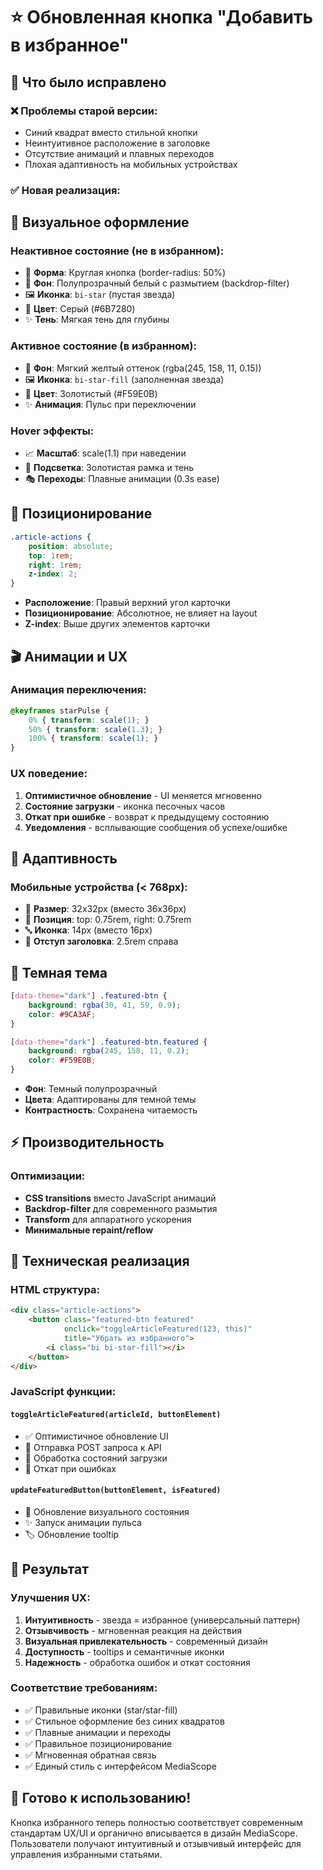 # ⭐ Обновленная кнопка "Добавить в избранное"

## 🎯 Что было исправлено

### ❌ **Проблемы старой версии:**
- Синий квадрат вместо стильной кнопки
- Неинтуитивное расположение в заголовке
- Отсутствие анимаций и плавных переходов
- Плохая адаптивность на мобильных устройствах

### ✅ **Новая реализация:**

## 🎨 **Визуальное оформление**

### **Неактивное состояние (не в избранном):**
- 🔘 **Форма**: Круглая кнопка (border-radius: 50%)
- 🎨 **Фон**: Полупрозрачный белый с размытием (backdrop-filter)
- 🖼️ **Иконка**: `bi-star` (пустая звезда)
- 🎯 **Цвет**: Серый (#6B7280)
- ✨ **Тень**: Мягкая тень для глубины

### **Активное состояние (в избранном):**
- 🌟 **Фон**: Мягкий желтый оттенок (rgba(245, 158, 11, 0.15))
- 🖼️ **Иконка**: `bi-star-fill` (заполненная звезда)
- 🎯 **Цвет**: Золотистый (#F59E0B)
- ✨ **Анимация**: Пульс при переключении

### **Hover эффекты:**
- 📈 **Масштаб**: scale(1.1) при наведении
- 🌈 **Подсветка**: Золотистая рамка и тень
- 🎭 **Переходы**: Плавные анимации (0.3s ease)

## 📍 **Позиционирование**

```css
.article-actions {
    position: absolute;
    top: 1rem;
    right: 1rem;
    z-index: 2;
}
```

- **Расположение**: Правый верхний угол карточки
- **Позиционирование**: Абсолютное, не влияет на layout
- **Z-index**: Выше других элементов карточки

## 🎬 **Анимации и UX**

### **Анимация переключения:**
```css
@keyframes starPulse {
    0% { transform: scale(1); }
    50% { transform: scale(1.3); }
    100% { transform: scale(1); }
}
```

### **UX поведение:**
1. **Оптимистичное обновление** - UI меняется мгновенно
2. **Состояние загрузки** - иконка песочных часов
3. **Откат при ошибке** - возврат к предыдущему состоянию
4. **Уведомления** - всплывающие сообщения об успехе/ошибке

## 📱 **Адаптивность**

### **Мобильные устройства (< 768px):**
- 📏 **Размер**: 32x32px (вместо 36x36px)
- 📍 **Позиция**: top: 0.75rem, right: 0.75rem
- 🔤 **Иконка**: 14px (вместо 16px)
- 📝 **Отступ заголовка**: 2.5rem справа

## 🌙 **Темная тема**

```css
[data-theme="dark"] .featured-btn {
    background: rgba(30, 41, 59, 0.9);
    color: #9CA3AF;
}

[data-theme="dark"] .featured-btn.featured {
    background: rgba(245, 158, 11, 0.2);
    color: #F59E0B;
}
```

- **Фон**: Темный полупрозрачный
- **Цвета**: Адаптированы для темной темы
- **Контрастность**: Сохранена читаемость

## ⚡ **Производительность**

### **Оптимизации:**
- **CSS transitions** вместо JavaScript анимаций
- **Backdrop-filter** для современного размытия
- **Transform** для аппаратного ускорения
- **Минимальные repaint/reflow**

## 🔧 **Техническая реализация**

### **HTML структура:**
```html
<div class="article-actions">
    <button class="featured-btn featured" 
            onclick="toggleArticleFeatured(123, this)"
            title="Убрать из избранного">
        <i class="bi bi-star-fill"></i>
    </button>
</div>
```

### **JavaScript функции:**

#### `toggleArticleFeatured(articleId, buttonElement)`
- ✅ Оптимистичное обновление UI
- 🔄 Отправка POST запроса к API
- 🎯 Обработка состояний загрузки
- 🚨 Откат при ошибках

#### `updateFeaturedButton(buttonElement, isFeatured)`
- 🎨 Обновление визуального состояния
- ✨ Запуск анимации пульса
- 🏷️ Обновление tooltip

## 🎯 **Результат**

### **Улучшения UX:**
1. **Интуитивность** - звезда = избранное (универсальный паттерн)
2. **Отзывчивость** - мгновенная реакция на действия
3. **Визуальная привлекательность** - современный дизайн
4. **Доступность** - tooltips и семантичные иконки
5. **Надежность** - обработка ошибок и откат состояния

### **Соответствие требованиям:**
- ✅ Правильные иконки (star/star-fill)
- ✅ Стильное оформление без синих квадратов
- ✅ Плавные анимации и переходы
- ✅ Правильное позиционирование
- ✅ Мгновенная обратная связь
- ✅ Единый стиль с интерфейсом MediaScope

## 🚀 **Готово к использованию!**

Кнопка избранного теперь полностью соответствует современным стандартам UX/UI и органично вписывается в дизайн MediaScope. Пользователи получают интуитивный и отзывчивый интерфейс для управления избранными статьями. 